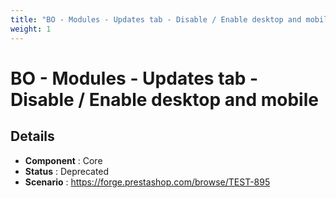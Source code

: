 ```yaml
---
title: "BO - Modules - Updates tab - Disable / Enable desktop and mobile"
weight: 1
---
```


# BO - Modules - Updates tab - Disable / Enable desktop and mobile
## Details
* **Component** : Core
* **Status** : Deprecated
* **Scenario** : https://forge.prestashop.com/browse/TEST-895

